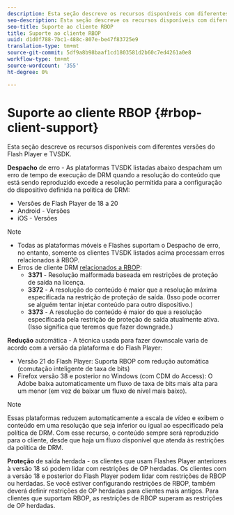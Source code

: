 ```yaml
---
description: Esta seção descreve os recursos disponíveis com diferentes versões do Flash Player e TVSDK.
seo-description: Esta seção descreve os recursos disponíveis com diferentes versões do Flash Player e TVSDK.
seo-title: Suporte ao cliente RBOP
title: Suporte ao cliente RBOP
uuid: d1d0f788-7bc1-488c-807e-be47f83725e9
translation-type: tm+mt
source-git-commit: 5df9a8b98baaf1cd1803581d2b60c7ed4261a0e8
workflow-type: tm+mt
source-wordcount: '355'
ht-degree: 0%

---
```



# Suporte ao cliente RBOP {#rbop-client-support}

Esta seção descreve os recursos disponíveis com diferentes versões do Flash Player e TVSDK.

**Despacho**  de erro - As plataformas TVSDK listadas abaixo despacham um erro de tempo de execução de DRM quando a resolução do conteúdo que está sendo reproduzido excede a resolução permitida para a configuração do dispositivo definida na política de DRM:

* Versões de Flash Player de 18 a 20
* Android - Versões
* iOS - Versões

>[!NOTE]
>
>* Todas as plataformas móveis e Flashes suportam o Despacho de erro, no entanto, somente os clientes TVSDK listados acima processam erros relacionados à RBOP.
>* Erros de cliente DRM [relacionados a RBOP](https://help.adobe.com/en_US/primetime/drm/index.html#reference-DRM_Client_Error_Messages):
   >    * **3371**  - Resolução malformada baseada em restrições de proteção de saída na licença.
   >    * **3372** - A resolução do conteúdo é maior que a resolução máxima especificada na restrição de proteção de saída. (Isso pode ocorrer se alguém tentar injetar conteúdo para outro dispositivo.)
   >    * **3373** - A resolução do conteúdo é maior do que a resolução especificada pela restrição de proteção de saída atualmente ativa. (Isso significa que teremos que fazer downgrade.)

>



**Redução**  automática - A técnica usada para fazer downscale varia de acordo com a versão da plataforma e do Flash Player:

* Versão 21 do Flash Player: Suporta RBOP com redução automática (comutação inteligente de taxa de bits)
* Firefox versão 38 e posterior no Windows (com CDM do Access): O Adobe baixa automaticamente um fluxo de taxa de bits mais alta para um menor (em vez de baixar um fluxo de nível mais baixo).

>[!NOTE]
>
>Essas plataformas reduzem automaticamente a escala de vídeo e exibem o conteúdo em uma resolução que seja inferior ou igual ao especificado pela política de DRM. Com esse recurso, o conteúdo sempre será reproduzido para o cliente, desde que haja um fluxo disponível que atenda às restrições da política de DRM.

**Proteção**  de saída herdada - os clientes que usam Flashes Player anteriores à versão 18 só podem lidar com restrições de OP herdadas. Os clientes com a versão 18 e posterior do Flash Player podem lidar com restrições de RBOP ou herdadas. Se você estiver configurando restrições de RBOP, também deverá definir restrições de OP herdadas para clientes mais antigos. Para clientes que suportam RBOP, as restrições de RBOP superam as restrições de OP herdadas.

